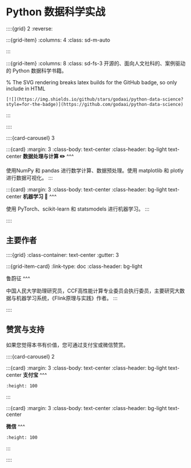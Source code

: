 # Python 数据科学实战

::::{grid} 2
:reverse:

:::{grid-item}
:columns: 4
:class: sd-m-auto


:::

:::{grid-item}
:columns: 8
:class: sd-fs-3
开源的、面向人文社科的、案例驱动的 Python 数据科学书籍。

% The SVG rendering breaks latex builds for the GitHub badge, so only include in HTML
```{only} html
[![](https://img.shields.io/github/stars/godaai/python-data-science?style=for-the-badge)](https://github.com/godaai/python-data-science)
```

:::

::::

::::{card-carousel} 3

:::{card}
:margin: 3
:class-body: text-center
:class-header: bg-light text-center
**数据处理与计算 ✏️**
^^^

使用NumPy 和 pandas 进行数学计算、数据预处理。使用 matplotlib 和 plotly 进行数据可视化。
:::

:::{card}
:margin: 3
:class-body: text-center
:class-header: bg-light text-center
**机器学习 🚀**
^^^

使用 PyTorch、scikit-learn 和 statsmodels 进行机器学习。
:::

::::

## 主要作者

::::{grid}
:class-container: text-center
:gutter: 3

:::{grid-item-card}
:link-type: doc
:class-header: bg-light

鲁蔚征
^^^

中国人民大学助理研究员，CCF高性能计算专业委员会执行委员，主要研究大数据与机器学习系统，《Flink原理与实践》作者。
:::

::::

## 赞赏与支持

如果您觉得本书有价值，您可通过支付宝或微信赞赏。

::::{card-carousel} 2

:::{card}
:margin: 3
:class-body: text-center
:class-header: bg-light text-center
**支付宝**
^^^
```{image} ./img/donate/alipay.png
:height: 100
```
:::

:::{card}
:margin: 3
:class-body: text-center
:class-header: bg-light text-center

**微信**
^^^
```{image} ./img/donate/wechat.png
:height: 100
```
:::

::::

